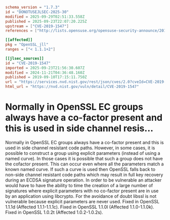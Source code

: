 ```toml
schema_version = "1.7.3"
id = "DONOTUSEJLSEC-2025-30"
modified = 2025-09-29T02:51:33.558Z
published = 2025-09-23T22:07:20.225Z
upstream = ["CVE-2019-1547"]
references = ["http://lists.opensuse.org/opensuse-security-announce/2019-09/msg00054.html", "http://lists.opensuse.org/opensuse-security-announce/2019-09/msg00072.html", "http://lists.opensuse.org/opensuse-security-announce/2019-10/msg00012.html", "http://lists.opensuse.org/opensuse-security-announce/2019-10/msg00016.html", "http://packetstormsecurity.com/files/154467/Slackware-Security-Advisory-openssl-Updates.html", "https://arxiv.org/abs/1909.01785", "https://git.openssl.org/gitweb/?p=openssl.git%3Ba=commitdiff%3Bh=21c856b75d81eff61aa63b4f036bb64a85bf6d46", "https://git.openssl.org/gitweb/?p=openssl.git%3Ba=commitdiff%3Bh=30c22fa8b1d840036b8e203585738df62a03cec8", "https://git.openssl.org/gitweb/?p=openssl.git%3Ba=commitdiff%3Bh=7c1709c2da5414f5b6133d00a03fc8c5bf996c7a", "https://kc.mcafee.com/corporate/index?page=content&id=SB10365", "https://lists.debian.org/debian-lts-announce/2019/09/msg00026.html", "https://lists.fedoraproject.org/archives/list/package-announce%40lists.fedoraproject.org/message/GY6SNRJP2S7Y42GIIDO3HXPNMDYN2U3A/", "https://lists.fedoraproject.org/archives/list/package-announce%40lists.fedoraproject.org/message/ZN4VVQJ3JDCHGIHV4Y2YTXBYQZ6PWQ7E/", "https://seclists.org/bugtraq/2019/Oct/0", "https://seclists.org/bugtraq/2019/Oct/1", "https://seclists.org/bugtraq/2019/Sep/25", "https://security.gentoo.org/glsa/201911-04", "https://security.netapp.com/advisory/ntap-20190919-0002/", "https://security.netapp.com/advisory/ntap-20200122-0002/", "https://security.netapp.com/advisory/ntap-20200416-0003/", "https://security.netapp.com/advisory/ntap-20240621-0006/", "https://support.f5.com/csp/article/K73422160?utm_source=f5support&amp%3Butm_medium=RSS", "https://usn.ubuntu.com/4376-1/", "https://usn.ubuntu.com/4376-2/", "https://usn.ubuntu.com/4504-1/", "https://www.debian.org/security/2019/dsa-4539", "https://www.debian.org/security/2019/dsa-4540", "https://www.openssl.org/news/secadv/20190910.txt", "https://www.oracle.com/security-alerts/cpuapr2020.html", "https://www.oracle.com/security-alerts/cpujan2020.html", "https://www.oracle.com/security-alerts/cpujul2020.html", "https://www.oracle.com/security-alerts/cpuoct2020.html", "https://www.oracle.com/technetwork/security-advisory/cpuoct2019-5072832.html", "https://www.tenable.com/security/tns-2019-08", "https://www.tenable.com/security/tns-2019-09", "http://lists.opensuse.org/opensuse-security-announce/2019-09/msg00054.html", "http://lists.opensuse.org/opensuse-security-announce/2019-09/msg00072.html", "http://lists.opensuse.org/opensuse-security-announce/2019-10/msg00012.html", "http://lists.opensuse.org/opensuse-security-announce/2019-10/msg00016.html", "http://packetstormsecurity.com/files/154467/Slackware-Security-Advisory-openssl-Updates.html", "https://arxiv.org/abs/1909.01785", "https://git.openssl.org/gitweb/?p=openssl.git%3Ba=commitdiff%3Bh=21c856b75d81eff61aa63b4f036bb64a85bf6d46", "https://git.openssl.org/gitweb/?p=openssl.git%3Ba=commitdiff%3Bh=30c22fa8b1d840036b8e203585738df62a03cec8", "https://git.openssl.org/gitweb/?p=openssl.git%3Ba=commitdiff%3Bh=7c1709c2da5414f5b6133d00a03fc8c5bf996c7a", "https://kc.mcafee.com/corporate/index?page=content&id=SB10365", "https://lists.debian.org/debian-lts-announce/2019/09/msg00026.html", "https://lists.fedoraproject.org/archives/list/package-announce%40lists.fedoraproject.org/message/GY6SNRJP2S7Y42GIIDO3HXPNMDYN2U3A/", "https://lists.fedoraproject.org/archives/list/package-announce%40lists.fedoraproject.org/message/ZN4VVQJ3JDCHGIHV4Y2YTXBYQZ6PWQ7E/", "https://seclists.org/bugtraq/2019/Oct/0", "https://seclists.org/bugtraq/2019/Oct/1", "https://seclists.org/bugtraq/2019/Sep/25", "https://security.gentoo.org/glsa/201911-04", "https://security.netapp.com/advisory/ntap-20190919-0002/", "https://security.netapp.com/advisory/ntap-20200122-0002/", "https://security.netapp.com/advisory/ntap-20200416-0003/", "https://security.netapp.com/advisory/ntap-20240621-0006/", "https://support.f5.com/csp/article/K73422160?utm_source=f5support&amp%3Butm_medium=RSS", "https://usn.ubuntu.com/4376-1/", "https://usn.ubuntu.com/4376-2/", "https://usn.ubuntu.com/4504-1/", "https://www.debian.org/security/2019/dsa-4539", "https://www.debian.org/security/2019/dsa-4540", "https://www.openssl.org/news/secadv/20190910.txt", "https://www.oracle.com/security-alerts/cpuapr2020.html", "https://www.oracle.com/security-alerts/cpujan2020.html", "https://www.oracle.com/security-alerts/cpujul2020.html", "https://www.oracle.com/security-alerts/cpuoct2020.html", "https://www.oracle.com/technetwork/security-advisory/cpuoct2019-5072832.html", "https://www.tenable.com/security/tns-2019-08", "https://www.tenable.com/security/tns-2019-09"]

[[affected]]
pkg = "OpenSSL_jll"
ranges = ["< 1.1.1+2"]

[[jlsec_sources]]
id = "CVE-2019-1547"
imported = 2025-09-23T21:56:30.607Z
modified = 2024-11-21T04:36:48.160Z
published = 2019-09-10T17:15:11.750Z
url = "https://services.nvd.nist.gov/rest/json/cves/2.0?cveId=CVE-2019-1547"
html_url = "https://nvd.nist.gov/vuln/detail/CVE-2019-1547"
```

# Normally in OpenSSL EC groups always have a co-factor present and this is used in side channel resis...

Normally in OpenSSL EC groups always have a co-factor present and this is used in side channel resistant code paths. However, in some cases, it is possible to construct a group using explicit parameters (instead of using a named curve). In those cases it is possible that such a group does not have the cofactor present. This can occur even where all the parameters match a known named curve. If such a curve is used then OpenSSL falls back to non-side channel resistant code paths which may result in full key recovery during an ECDSA signature operation. In order to be vulnerable an attacker would have to have the ability to time the creation of a large number of signatures where explicit parameters with no co-factor present are in use by an application using libcrypto. For the avoidance of doubt libssl is not vulnerable because explicit parameters are never used. Fixed in OpenSSL 1.1.1d (Affected 1.1.1-1.1.1c). Fixed in OpenSSL 1.1.0l (Affected 1.1.0-1.1.0k). Fixed in OpenSSL 1.0.2t (Affected 1.0.2-1.0.2s).

